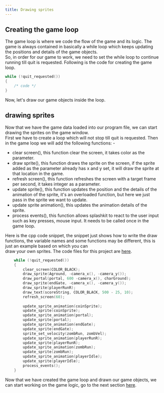 ```yaml
---
title: Drawing sprites
---
```

## Creating the game loop 

The game loop is where we code the flow of the game and its logic. The game is always contained in basically a while loop which keeps updating the positions and details of the game objects.  
So, in order for our game to work, we need to set the while loop to continue running till quit is requested. Following is the code for creating the game loop.

```cpp
while (!quit_requested())
{
    /* code */
}
```

Now, let's draw our game objects inside the loop.

## drawing sprites 

Now that we have the game data loaded into our program file, we can start drawing the sprites on the game window.  
First we have to create a loop which will not stop till quit is requested. Then in the game loop we will add the following functions: -

+ clear screen(), this function clear the screen, it takes color as the parameter. 
+ draw sprite(), this function draws the sprite on the screen, if the sprite added as the parameter already has x and y set, it will draw the sprite at that location in the game. 
+ refresh screen(), this function refreshes the screen with a target frame per second, it takes integer as a parameter. 
+ update sprite(), this function updates the position and the details of the animation of the sprite, it's an overloaded function, but here we just pass in the sprite we want to update. 
+ update sprite animation(), this updates the animation details of the sprite. 
+ process events(), this function allows splashkit to react to the user input such as key presses, mouse input. It needs to be called once in the game loop.

Here is the cpp code snippet, the snippet just shows how to write the draw functions, the variable names and some functions may be different, this is just an example based on which you can  
draw your own sprites. The code files for this project are [here](https://github.com/kay-kaushik/splashkit-karioGame).

```cpp
    while (!quit_requested())
    {
        clear_screen(COLOR_BLACK);
        draw_sprite(Aground, -camera_x(), -camera_y());
        draw_portal(portal, 600 -camera_x(), charGround);
        draw_sprite(endGate, -camera_x(), -camera_y());
        draw_sprite(playerRunR);
        draw_text(scoreString, COLOR_BLACK, 500 - 25, 10);
        refresh_screen(60);
        
        update_sprite_animation(coinSprite);
        update_sprite(coinSprite);
        update_sprite_animation(portal);
        update_sprite(portal);
        update_sprite_animation(endGate);
        update_sprite(endGate);
        sprite_set_velocity(zombRun, zombVel);
        update_sprite_animation(playerRunR);
        update_sprite(playerRunR);
        update_sprite_animation(zombRun);
        update_sprite(zombRun);
        update_sprite_animation(playerIdle);
        update_sprite(playerIdle);
        process_events();
    }
```

Now that we have created the game loop and drawn our game objects, we can start working on the game logic, go to the next section [here](0-2-creating-the-game-logic.md).



